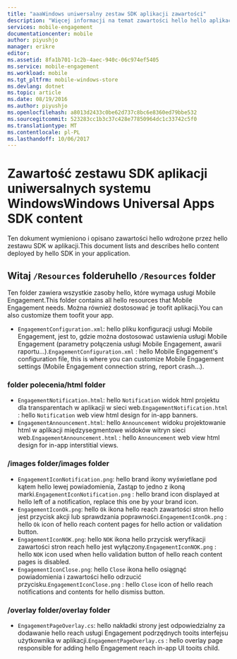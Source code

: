 ```yaml
---
title: "aaaWindows uniwersalny zestaw SDK aplikacji zawartości"
description: "Więcej informacji na temat zawartości hello hello aplikacji uniwersalnego zestawu SDK dla usługi Azure Mobile Engagement"
services: mobile-engagement
documentationcenter: mobile
author: piyushjo
manager: erikre
editor: 
ms.assetid: 8fa1b701-1c2b-4aec-940c-06c974ef5405
ms.service: mobile-engagement
ms.workload: mobile
ms.tgt_pltfrm: mobile-windows-store
ms.devlang: dotnet
ms.topic: article
ms.date: 08/19/2016
ms.author: piyushjo
ms.openlocfilehash: a8013d2433c0be62d737c8bc6e8360ed79bbe532
ms.sourcegitcommit: 523283cc1b3c37c428e77850964dc1c33742c5f0
ms.translationtype: MT
ms.contentlocale: pl-PL
ms.lasthandoff: 10/06/2017
---
```

# <a name="windows-universal-apps-sdk-content"></a><span data-ttu-id="94bef-103">Zawartość zestawu SDK aplikacji uniwersalnych systemu Windows</span><span class="sxs-lookup"><span data-stu-id="94bef-103">Windows Universal Apps SDK content</span></span>
<span data-ttu-id="94bef-104">Ten dokument wymieniono i opisano zawartości hello wdrożone przez hello zestawu SDK w aplikacji.</span><span class="sxs-lookup"><span data-stu-id="94bef-104">This document lists and describes hello content deployed by hello SDK in your application.</span></span>

## <a name="hello-resources-folder"></a><span data-ttu-id="94bef-105">Witaj `/Resources` folderu</span><span class="sxs-lookup"><span data-stu-id="94bef-105">hello `/Resources` folder</span></span>
<span data-ttu-id="94bef-106">Ten folder zawiera wszystkie zasoby hello, które wymaga usługi Mobile Engagement.</span><span class="sxs-lookup"><span data-stu-id="94bef-106">This folder contains all hello resources that Mobile Engagement needs.</span></span> <span data-ttu-id="94bef-107">Można również dostosować je toofit aplikacji.</span><span class="sxs-lookup"><span data-stu-id="94bef-107">You can also customize them toofit your app.</span></span>

* <span data-ttu-id="94bef-108">`EngagementConfiguration.xml`: hello pliku konfiguracji usługi Mobile Engagement, jest to, gdzie można dostosować ustawienia usługi Mobile Engagement (parametry połączenia usługi Mobile Engagement, awarii raportu...).</span><span class="sxs-lookup"><span data-stu-id="94bef-108">`EngagementConfiguration.xml` : hello Mobile Engagement's configuration file, this is where you can customize Mobile Engagement settings (Mobile Engagement connection string, report crash...).</span></span>

### <a name="html-folder"></a><span data-ttu-id="94bef-109">folder polecenia</span><span class="sxs-lookup"><span data-stu-id="94bef-109">/html folder</span></span>
* <span data-ttu-id="94bef-110">`EngagementNotification.html`: hello `Notification` widok html projektu dla transparentach w aplikacji w sieci web.</span><span class="sxs-lookup"><span data-stu-id="94bef-110">`EngagementNotification.html` : hello `Notification` web view html design for in-app banners.</span></span>
* <span data-ttu-id="94bef-111">`EngagementAnnouncement.html`: hello `Announcement` widoku projektowanie html w aplikacji międzysegmentowe widoków witryn sieci web.</span><span class="sxs-lookup"><span data-stu-id="94bef-111">`EngagementAnnouncement.html` : hello `Announcement` web view html design for in-app interstitial views.</span></span>

### <a name="images-folder"></a><span data-ttu-id="94bef-112">/images folder</span><span class="sxs-lookup"><span data-stu-id="94bef-112">/images folder</span></span>
* <span data-ttu-id="94bef-113">`EngagementIconNotification.png`: hello brand ikony wyświetlane pod kątem hello lewej powiadomienia, Zastąp to jedno z ikoną marki.</span><span class="sxs-lookup"><span data-stu-id="94bef-113">`EngagementIconNotification.png` : hello brand icon displayed at hello left of a notification, replace this one by your brand icon.</span></span>
* <span data-ttu-id="94bef-114">`EngagementIconOk.png`: hello `Ok` ikona hello reach zawartości stron hello jest przycisk akcji lub sprawdzania poprawności.</span><span class="sxs-lookup"><span data-stu-id="94bef-114">`EngagementIconOk.png` : hello `Ok` icon of hello reach content pages for hello action or validation button.</span></span>
* <span data-ttu-id="94bef-115">`EngagementIconNOK.png`: hello `NOK` ikona hello przycisk weryfikacji zawartości stron reach hello jest wyłączony.</span><span class="sxs-lookup"><span data-stu-id="94bef-115">`EngagementIconNOK.png` : hello `NOK` icon used when hello validation button of hello reach content pages is disabled.</span></span>
* <span data-ttu-id="94bef-116">`EngagementIconClose.png`: hello `Close` ikona hello osiągnąć powiadomienia i zawartości hello odrzucić przycisku.</span><span class="sxs-lookup"><span data-stu-id="94bef-116">`EngagementIconClose.png` : hello `Close` icon of hello reach notifications and contents for hello dismiss button.</span></span>

### <a name="overlay-folder"></a><span data-ttu-id="94bef-117">/overlay folder</span><span class="sxs-lookup"><span data-stu-id="94bef-117">/overlay folder</span></span>
* <span data-ttu-id="94bef-118">`EngagementPageOverlay.cs`: hello nakładki strony jest odpowiedzialny za dodawanie hello reach usługi Engagement podrzędnych tooits interfejsu użytkownika w aplikacji.</span><span class="sxs-lookup"><span data-stu-id="94bef-118">`EngagementPageOverlay.cs` : hello overlay page responsible for adding hello Engagement reach in-app UI tooits child.</span></span>

